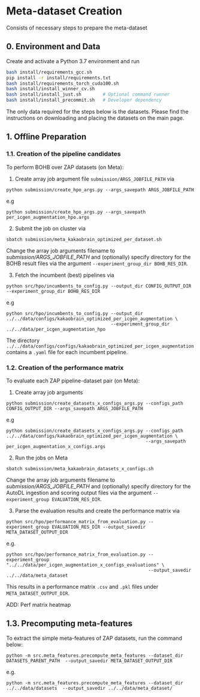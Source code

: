 # Meta-dataset Creation

Consists of necessary steps to prepare the meta-dataset

## 0. Environment and Data
Create and activate a Python 3.7 environment and run
```bash
bash install/requirements_gcc.sh
pip install -r install/requirements.txt
bash install/requirements_torch_cuda100.sh
bash install/install_winner_cv.sh
bash install/install_just.sh        # Optional command runner
bash install/install_precommit.sh   # Developer dependency
```

The only data required for the steps below is the datasets. Please find the instructions on downloading and placing the datasets on the main page.

## 1. Offline Preparation

### 1.1. Creation of the pipeline candidates

To perform BOHB over ZAP datasets (on Meta):

1. Create array job argument file `submission/ARGS_JOBFILE_PATH` via 
  ```
  python submission/create_hpo_args.py --args_savepath ARGS_JOBFILE_PATH
  ```
  
  e.g
  
  ```
  python submission/create_hpo_args.py --args_savepath per_icgen_augmentation_hpo.args
  ```

2. Submit the job on cluster via 
  ```
  sbatch submission/meta_kakaobrain_optimized_per_dataset.sh
  ``` 
Change the array job arguments filename to *submission/ARGS_JOBFILE_PATH* and (optionally) specify directory for the BOHB result files via the argument ```--experiment_group_dir BOHB_RES_DIR```. 

3. Fetch the incumbent (best) pipelines via 
  ```
  python src/hpo/incumbents_to_config.py --output_dir CONFIG_OUTPUT_DIR --experiment_group_dir BOHB_RES_DIR 
  ```
  
  e.g
  
  ```
  python src/hpo/incumbents_to_config.py --output_dir ../../data/configs/kakaobrain_optimized_per_icgen_augmentation \
                                         --experiment_group_dir ../../data/per_icgen_augmentation_hpo 
  ```

The directory `../../data/configs/configs/kakaobrain_optimized_per_icgen_augmentation` contains a `.yaml` file for each incumbent pipeline.

### 1.2. Creation of the performance matrix
  
To evaluate each ZAP pipeline-dataset pair (on Meta):

1. Create array job arguments
  ```
  python submission/create_datasets_x_configs_args.py --configs_path CONFIG_OUTPUT_DIR --args_savepath ARGS_JOBFILE_PATH
  ```
  
  e.g
  
  ```
  python submission/create_datasets_x_configs_args.py --configs_path ../../data/configs/kakaobrain_optimized_per_icgen_augmentation \
                                                      --args_savepath per_icgen_augmentation_x_configs.args
  ```

2. Run the jobs on Meta
  ```
  sbatch submission/meta_kakaobrain_datasets_x_configs.sh
  ``` 

Change the array job arguments filename to *submission/ARGS_JOBFILE_PATH* and (optionally) specify directory for the AutoDL ingestion and scoring output files via the argument ```--experiment_group EVALUATION_RES_DIR```.

3. Parse the evaluation results and create the performance matrix via 
  ```
  python src/hpo/performance_matrix_from_evaluation.py --experiment_group EVALUATION_RES_DIR --output_savedir META_DATASET_OUTPUT_DIR
  ```
  
  e.g.
  
  ```
  python src/hpo/performance_matrix_from_evaluation.py --experiment_group "../../data/per_icgen_augmentation_x_configs_evaluations" \
                                                       --output_savedir ../../data/meta_dataset
  ```

This results in a performance matrix `.csv` and `.pkl` files under `META_DATASET_OUTPUT_DIR`.

ADD: Perf matrix heatmap

## 1.3. Precomputing meta-features

To extract the simple meta-features of ZAP datasets, run the command below:

```
python -m src.meta_features.precompute_meta_features --dataset_dir DATASETS_PARENT_PATH  --output_savedir META_DATASET_OUTPUT_DIR
```

e.g.

```
python -m src.meta_features.precompute_meta_features --dataset_dir ../../data/datasets  --output_savedir ../../data/meta_dataset/
```
